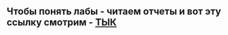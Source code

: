 ## Чтобы понять лабы - читаем отчеты и вот эту ссылку смотрим - [ТЫК](https://microsoftlearning.github.io/AZ-204-DevelopingSolutionsforMicrosoftAzure/)